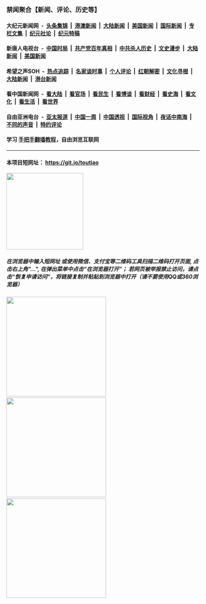 ### 禁闻聚合【新闻、评论、历史等】

#### 大纪元新闻网 &nbsp;-&nbsp; [头条集锦](indexes/E头条集锦.md?t=02121344) &nbsp;|&nbsp; [港澳新闻](indexes/E港澳新闻.md?t=02121344)  &nbsp;|&nbsp; [大陆新闻](indexes/E大陆新闻.md?t=02121344) &nbsp;|&nbsp; [美国新闻](indexes/E美国新闻.md?t=02121344) &nbsp;|&nbsp; [国际新闻](indexes/E国际新闻.md?t=02121344) &nbsp;|&nbsp; [专栏文集](indexes/E专栏文集.md?t=02121344) &nbsp;|&nbsp; [纪元社论](indexes/E纪元社论.md?t=02121344) &nbsp;|&nbsp; [纪元特稿](indexes/E纪元特稿.md?t=02121344) 

#### 新唐人电视台 &nbsp;-&nbsp; [中国时局](indexes/N中国时局.md?t=02121344) &nbsp;|&nbsp; [共产党百年真相](indexes/N共产党百年真相.md?t=02121344) &nbsp;|&nbsp; [中共杀人历史](indexes/N中共杀人历史.md?t=02121344) &nbsp;|&nbsp; [文史漫步](indexes/N文史漫步.md?t=02121344) &nbsp;|&nbsp; [大陆新闻](indexes/N大陆新闻.md?t=02121344) &nbsp;|&nbsp; [美国新闻](indexes/N美国新闻.md?t=02121344)

#### 希望之声SOH &nbsp;-&nbsp; [热点追踪](indexes/H热点追踪.md?t=02121344) &nbsp;|&nbsp; [名家谈时事](indexes/H名家谈时事.md?t=02121344) &nbsp;|&nbsp; [个人评论](indexes/H个人评论.md?t=02121344)  &nbsp;|&nbsp; [红朝解密](indexes/H红朝解密.md?t=02121344) &nbsp;|&nbsp; [文化寻根](indexes/H文化寻根.md?t=02121344) &nbsp;|&nbsp; [大陆新闻](indexes/H大陆新闻.md?t=02121344) &nbsp;|&nbsp; [港台新闻](indexes/H港台新闻.md?t=02121344)

#### 看中国新闻网 &nbsp;-&nbsp; [看大陆](indexes/S看大陆.md?t=02121344) &nbsp;|&nbsp; [看官场](indexes/S看官场.md?t=02121344) &nbsp;|&nbsp; [看民生](indexes/S看民生.md?t=02121344)  &nbsp;|&nbsp; [看博谈](indexes/S看博谈.md?t=02121344) &nbsp;|&nbsp; [看财经](indexes/S看财经.md?t=02121344) &nbsp;|&nbsp; [看史海](indexes/S看史海.md?t=02121344) &nbsp;|&nbsp; [看文化](indexes/S看文化.md?t=02121344) &nbsp;|&nbsp; [看生活](indexes/S看生活.md?t=02121344) &nbsp;|&nbsp; [看世界](indexes/S看世界.md?t=02121344)

#### 自由亚洲电台 &nbsp;-&nbsp; [亚太报道](indexes/R亚太报道.md?t=02121344) &nbsp;|&nbsp; [中国一周](indexes/R中国一周.md?t=02121344) &nbsp;|&nbsp; [中国透视](indexes/R中国透视.md?t=02121344)  &nbsp;|&nbsp; [国际视角](indexes/R国际视角.md?t=02121344) &nbsp;|&nbsp; [夜话中南海](indexes/R夜话中南海.md?t=02121344) &nbsp;|&nbsp; [不同的声音](indexes/R不同的声音.md?t=02121344) &nbsp;|&nbsp; [特约评论](indexes/R特约评论.md?t=02121344)

#### 学习 [手把手翻墙教程](https://github.com/gfw-breaker/guides/wiki)，自由浏览互联网

----

#### 本项目短网址： https://git.io/toutiao
<img src="https://raw.githubusercontent.com/gfw-breaker/banned-news/master/scripts/img/qr.png" width="200px"/>  

##### 在浏览器中输入短网址 或使用微信、支付宝等二维码工具扫描二维码打开页面, 点击右上角"...", 在弹出菜单中点击“在浏览器打开”； 若网页被举报禁止访问，请点击“恢复申请访问”，将链接复制并粘贴到浏览器中打开（请不要使用QQ或360浏览器）

<img src="https://raw.githubusercontent.com/gfw-breaker/banned-news/master/scripts/img/1.png" width="260px"/> &nbsp; <img src="https://raw.githubusercontent.com/gfw-breaker/banned-news/master/scripts/img/2.png" width="260px"/> &nbsp; <img src="https://raw.githubusercontent.com/gfw-breaker/banned-news/master/scripts/img/3.png" width="260px"/>
